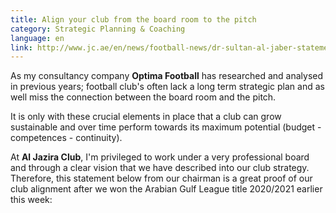 ```yaml
---
title: Align your club from the board room to the pitch
category: Strategic Planning & Coaching
language: en
link: http://www.jc.ae/en/news/football-news/dr-sultan-al-jaber-statement-on-the-al-jazira-fc-league-title-win/
---
```

As my consultancy company **Optima Football** has researched and analysed in previous years; football club's often lack a long term strategic plan and as well miss the connection between the board room and the pitch.

It is only with these crucial elements in place that a club can grow sustainable and over time perform towards its maximum potential (budget - competences - continuity).

At **Al Jazira Club**, I'm privileged to work under a very professional board and through a clear vision that we have described into our club strategy. Therefore, this statement below from our chairman is a great proof of our club alignment after we won the Arabian Gulf League title 2020/2021 earlier this week:

